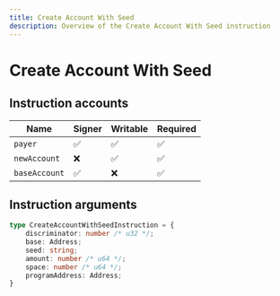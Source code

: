 ```yaml
---
title: Create Account With Seed
description: Overview of the Create Account With Seed instruction
---
```


# Create Account With Seed

## Instruction accounts

| Name          | Signer | Writable | Required |
| ------------- | ------ | -------- | -------- |
| `payer`       | ✅      | ✅        | ✅        |
| `newAccount`  | ❌      | ✅        | ✅        |
| `baseAccount` | ✅      | ❌        | ✅        |

## Instruction arguments

```ts
type CreateAccountWithSeedInstruction = {
    discriminator: number /* u32 */;
    base: Address;
    seed: string;
    amount: number /* u64 */;
    space: number /* u64 */;
    programAddress: Address;
}
```